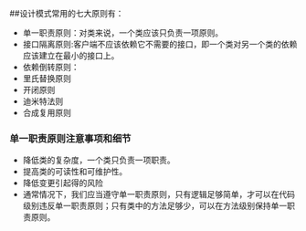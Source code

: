 ##设计模式常用的七大原则有：
- 单一职责原则：对类来说，一个类应该只负责一项原则。
- 接口隔离原则:客户端不应该依赖它不需要的接口，即一个类对另一个类的依赖应该建立在最小的接口上。
- 依赖倒转原则：
- 里氏替换原则
- 开闭原则
- 迪米特法则
- 合成复用原则

### 单一职责原则注意事项和细节
- 降低类的复杂度，一个类只负责一项职责。
- 提高类的可读性和可维护性。
- 降低变更引起得的风险
- 通常情况下，我们应当遵守单一职责原则，只有逻辑足够简单，才可以在代码 级别违反单一职责原则；只有类中的方法足够少，可以在方法级别保持单一职责原则。


